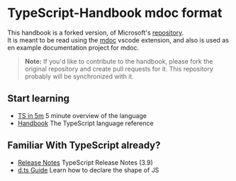 # TypeScript-Handbook mdoc format

This handbook is a forked version, of Microsoft's [repository](https://github.com/microsoft/TypeScript-Handbook).   
It is meant to be read using the [mdoc](https://github.com/bxantus/mdoc) vscode extension, and also is used as en example documentation project for mdoc.

> **Note:** If you'd like to contribute to the handbook, please fork the original repository and create pull requests for it. This repository probably will be synchronized with it.


## Start learning

* [TS in 5m](pages/tutorials/TypeScript%20in%205%20minutes.md) 5 minute overview of the language
* [Handbook](pages/Basic%20Types.md) The TypeScript language reference

## Familiar With TypeScript already?

* [Release Notes](pages/release%20notes/../release%20notes/TypeScript%203.9.md) TypeScript Release Notes (3.9)
* [d.ts Guide](pages/declaration%20files/Introduction.md) Learn how to declare the shape of JS